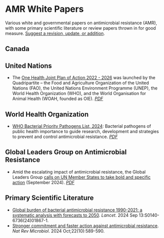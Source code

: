 # AMR White Papers

Various white and governmental papers on antimicrobial resistance (AMR), with some primary scientific literature or review papers thrown in for good measure. [Suggest a revision, update, or addition](https://github.com/agmcarthur/amr-white-paper/issues/new/choose).

## Canada

## United Nations
* The [One Health Joint Plan of Action 2022 - 2026](https://www.unep.org/resources/publication/one-health-joint-plan-action-2022-2026) was launched by the Quadripartite – the Food and Agriculture Organization of the United Nations (FAO), the United Nations Environment Programme (UNEP), the World Health Organization (WHO), and the World Organisation for Animal Health (WOAH, founded as OIE). *[PDF](/pdf/One_Health_Joint_Plan_of_Action_2022.pdf)*

## World Health Organization
* [WHO Bacterial Priority Pathogens List, 2024](https://www.who.int/publications/i/item/9789240093461): Bacterial pathogens of public health importance to guide research, development and strategies to prevent and control antimicrobial resistance. *[PDF](/pdf/WHO_Pathogens_2024.pdf)*

## Global Leaders Group on Antimicrobial Resistance
* Amid the escalating impact of antimicrobial resistance, the Global Leaders Group [calls on UN Member States to take bold and specific action](https://www.amrleaders.org/news-and-events/news/item/03-04-2024-amid-the-escalating-impact-of-antimicrobial-resistance-the-global-leaders-group-calls-on-un-member-states-to-take-bold-and-specific-action) (September 2024). *[PDF](/pdf/GLG_Report_2024.pdf)*

## Primary Scientific Literature
* [Global burden of bacterial antimicrobial resistance 1990-2021: a systematic analysis with forecasts to 2050](https://pubmed.ncbi.nlm.nih.gov/39299261/). *Lancet*. 2024 Sep 13:S0140-6736(24)01867-1.
* [Stronger commitment and faster action against antimicrobial resistance](https://pubmed.ncbi.nlm.nih.gov/39271778/). *Nat Rev Microbiol*. 2024 Oct;22(10):589-590.